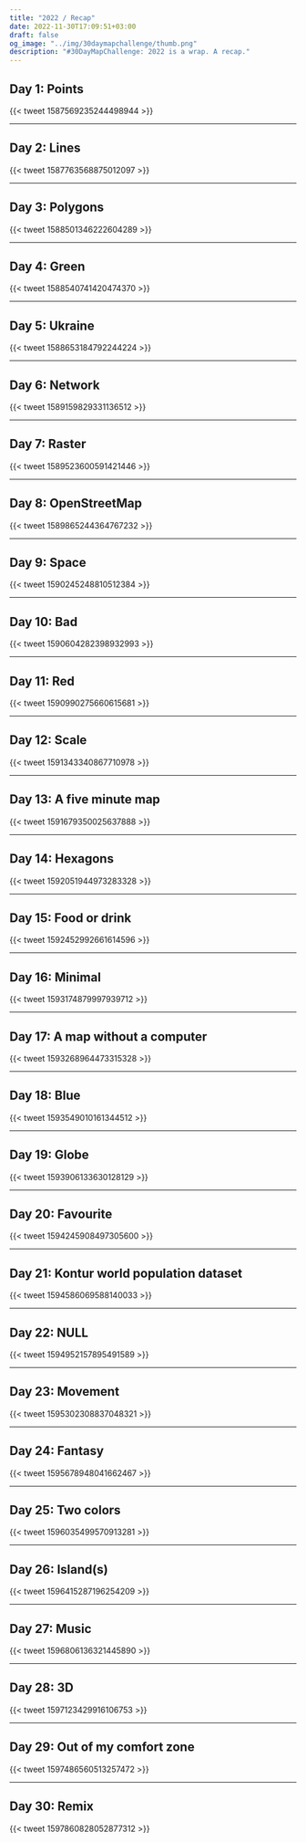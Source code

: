 ```yaml
---
title: "2022 / Recap"
date: 2022-11-30T17:09:51+03:00
draft: false
og_image: "../img/30daymapchallenge/thumb.png"
description: "#30DayMapChallenge: 2022 is a wrap. A recap."
---
```


## Day 1: Points

{{< tweet 1587569235244498944 >}}

---

## Day 2: Lines

{{< tweet 1587763568875012097 >}}

---
## Day 3: Polygons

{{< tweet 1588501346222604289 >}}

---
## Day 4: Green

{{< tweet 1588540741420474370 >}}

---
## Day 5: Ukraine

{{< tweet 1588653184792244224 >}}

---
## Day 6: Network

{{< tweet 1589159829331136512 >}}

---
## Day 7: Raster

{{< tweet 1589523600591421446 >}}

---
## Day 8: OpenStreetMap

{{< tweet 1589865244364767232 >}}

---
## Day 9: Space

{{< tweet 1590245248810512384 >}}

---
## Day 10: Bad

{{< tweet 1590604282398932993 >}}

---
## Day 11: Red

{{< tweet 1590990275660615681 >}}

---
## Day 12: Scale

{{< tweet 1591343340867710978 >}}

---
## Day 13: A five minute map

{{< tweet 1591679350025637888 >}}

---
## Day 14: Hexagons

{{< tweet 1592051944973283328 >}}

---
## Day 15: Food or drink

{{< tweet 1592452992661614596 >}}

---
## Day 16: Minimal

{{< tweet 1593174879997939712 >}}

---
## Day 17: A map without a computer

{{< tweet 1593268964473315328 >}}

---
## Day 18: Blue

{{< tweet 1593549010161344512 >}}

---
## Day 19: Globe

{{< tweet 1593906133630128129 >}}

---
## Day 20: Favourite

{{< tweet 1594245908497305600 >}}

---
## Day 21: Kontur world population dataset

{{< tweet 1594586069588140033 >}}

---
## Day 22: NULL

{{< tweet 1594952157895491589 >}}

---
## Day 23: Movement

{{< tweet 1595302308837048321 >}}

---
## Day 24: Fantasy

{{< tweet 1595678948041662467 >}}

---
## Day 25: Two colors

{{< tweet 1596035499570913281 >}}

---
## Day 26: Island(s)

{{< tweet 1596415287196254209 >}}

---
## Day 27: Music

{{< tweet 1596806136321445890 >}}

---
## Day 28: 3D

{{< tweet 1597123429916106753 >}}

---
## Day 29: Out of my comfort zone

{{< tweet 1597486560513257472 >}}

---
## Day 30: Remix

{{< tweet 1597860828052877312 >}}
